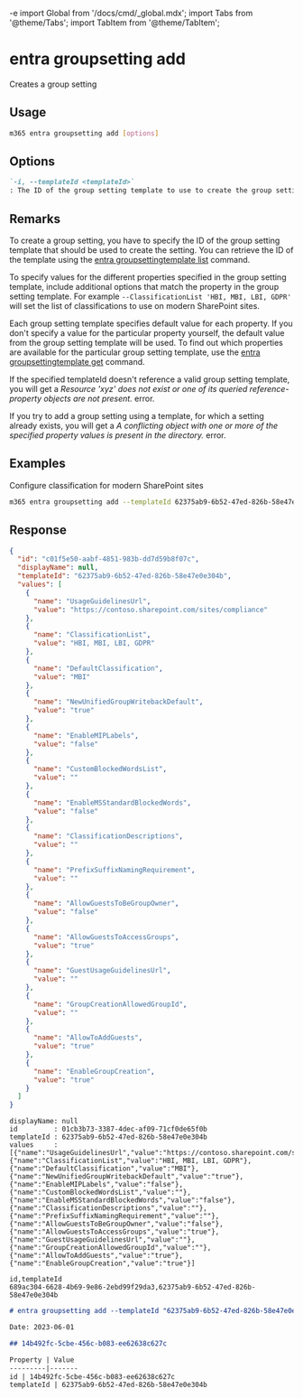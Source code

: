 -e <!-- DISCLAIMER: All secrets, passwords, and sensitive values in this document are examples only and not real credentials. -->
import Global from '/docs/cmd/_global.mdx';
import Tabs from '@theme/Tabs';
import TabItem from '@theme/TabItem';

# entra groupsetting add

Creates a group setting

## Usage

```sh
m365 entra groupsetting add [options]
```

## Options

```md definition-list
`-i, --templateId <templateId>`
: The ID of the group setting template to use to create the group setting
```

<Global />

## Remarks

To create a group setting, you have to specify the ID of the group setting template that should be used to create the setting. You can retrieve the ID of the template using the [entra groupsettingtemplate list](../groupsettingtemplate/groupsettingtemplate-list.mdx) command.

To specify values for the different properties specified in the group setting template, include additional options that match the property in the group setting template. For example `--ClassificationList 'HBI, MBI, LBI, GDPR'` will set the list of classifications to use on modern SharePoint sites.

Each group setting template specifies default value for each property. If you don't specify a value for the particular property yourself, the default value from the group setting template will be used. To find out which properties are available for the particular group setting template, use the [entra groupsettingtemplate get](../groupsettingtemplate/groupsettingtemplate-get.mdx) command.

If the specified templateId doesn't reference a valid group setting template, you will get a _Resource 'xyz' does not exist or one of its queried reference-property objects are not present._ error.

If you try to add a group setting using a template, for which a setting already exists, you will get a _A conflicting object with one or more of the specified property values is present in the directory._ error.

## Examples

Configure classification for modern SharePoint sites

```sh
m365 entra groupsetting add --templateId 62375ab9-6b52-47ed-826b-58e47e0e304b --UsageGuidelinesUrl https://contoso.sharepoint.com/sites/compliance --ClassificationList 'HBI, MBI, LBI, GDPR' --DefaultClassification MBI
```

## Response

<Tabs>
  <TabItem value="JSON">

  ```json
  {
    "id": "c01f5e50-aabf-4851-983b-dd7d59b8f07c",
    "displayName": null,
    "templateId": "62375ab9-6b52-47ed-826b-58e47e0e304b",
    "values": [
      {
        "name": "UsageGuidelinesUrl",
        "value": "https://contoso.sharepoint.com/sites/compliance"
      },
      {
        "name": "ClassificationList",
        "value": "HBI, MBI, LBI, GDPR"
      },
      {
        "name": "DefaultClassification",
        "value": "MBI"
      },
      {
        "name": "NewUnifiedGroupWritebackDefault",
        "value": "true"
      },
      {
        "name": "EnableMIPLabels",
        "value": "false"
      },
      {
        "name": "CustomBlockedWordsList",
        "value": ""
      },
      {
        "name": "EnableMSStandardBlockedWords",
        "value": "false"
      },
      {
        "name": "ClassificationDescriptions",
        "value": ""
      },
      {
        "name": "PrefixSuffixNamingRequirement",
        "value": ""
      },
      {
        "name": "AllowGuestsToBeGroupOwner",
        "value": "false"
      },
      {
        "name": "AllowGuestsToAccessGroups",
        "value": "true"
      },
      {
        "name": "GuestUsageGuidelinesUrl",
        "value": ""
      },
      {
        "name": "GroupCreationAllowedGroupId",
        "value": ""
      },
      {
        "name": "AllowToAddGuests",
        "value": "true"
      },
      {
        "name": "EnableGroupCreation",
        "value": "true"
      }
    ]
  }
  ```

  </TabItem>
  <TabItem value="Text">

  ```text
  displayName: null
  id         : 01cb3b73-3387-4dec-af09-71cf0de65f0b
  templateId : 62375ab9-6b52-47ed-826b-58e47e0e304b
  values     : [{"name":"UsageGuidelinesUrl","value":"https://contoso.sharepoint.com/sites/compliance"},{"name":"ClassificationList","value":"HBI, MBI, LBI, GDPR"},{"name":"DefaultClassification","value":"MBI"},{"name":"NewUnifiedGroupWritebackDefault","value":"true"},{"name":"EnableMIPLabels","value":"false"},{"name":"CustomBlockedWordsList","value":""},{"name":"EnableMSStandardBlockedWords","value":"false"},{"name":"ClassificationDescriptions","value":""},{"name":"PrefixSuffixNamingRequirement","value":""},{"name":"AllowGuestsToBeGroupOwner","value":"false"},{"name":"AllowGuestsToAccessGroups","value":"true"},{"name":"GuestUsageGuidelinesUrl","value":""},{"name":"GroupCreationAllowedGroupId","value":""},{"name":"AllowToAddGuests","value":"true"},{"name":"EnableGroupCreation","value":"true"}]
  ```

  </TabItem>
  <TabItem value="CSV">

  ```csv
  id,templateId
  689ac304-6628-4b69-9e86-2ebd99f29da3,62375ab9-6b52-47ed-826b-58e47e0e304b
  ```

  </TabItem>
  <TabItem value="Markdown">

  ```md
  # entra groupsetting add --templateId "62375ab9-6b52-47ed-826b-58e47e0e304b" --UsageGuidelinesUrl "https://contoso.sharepoint.com/sites/compliance" --ClassificationList "HBI, MBI, LBI, GDPR" --DefaultClassification "MBI"

  Date: 2023-06-01

  ## 14b492fc-5cbe-456c-b083-ee62638c627c

  Property | Value
  ---------|-------
  id | 14b492fc-5cbe-456c-b083-ee62638c627c
  templateId | 62375ab9-6b52-47ed-826b-58e47e0e304b
  ```

  </TabItem>
</Tabs>
